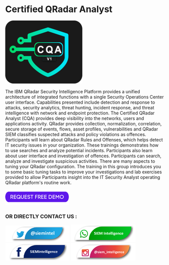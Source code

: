 # Certified QRadar Analyst

<img src="https://raw.githubusercontent.com/siemintelligence/siemintelligence/pics/BADGES/BADGE%20LOGO-02.png" alt="Certified QRadar Analyst" width="245" height="200">



The IBM QRadar Security Intelligence Platform provides a unified architecture of integrated functions with a single Security Operations Center user interface. Capabilities presented include detection and response to attacks, security analytics, threat hunting, incident response, and threat intelligence with network and endpoint protection.
The Certified QRadar Analyst (CQA) provides deep visibility into the networks, users and applications activity. QRadar provides collection, normalization, correlation, secure storage of events, flows, asset profiles, vulnerabilities and QRadar SIEM classifies suspected attacks and policy violations as offences.
Participants will learn about QRadar Rules and Offenses, which helps detect IT security issues in your organization. These trainings demonstrates how to use searches and analyze potential incidents. 
Participants also learn about user interface and investigation of offences. Participants can search, analyze and investigate suspicious activities.
There are many aspects to tuning your QRadar configuration. The training in this group introduces you to some basic tuning tasks to improve your investigations and lab exercises provided to allow Participants insight into the IT Security Analyst operating QRadar platform's routine work.


<a href="https://www.siemintelligence.com" rel="nofollow"><img src="https://raw.githubusercontent.com/siemintelligence/siemintelligence/main/images/REQUEST%20FREE%20DEMO.png" alt="Request a FREE Demo"  style="max-width:100%;"></a>

      
### OR DIRECTLY CONTACT US :

<a href="https://twitter.com/siemintel" rel="nofollow"><img src="https://raw.githubusercontent.com/siemintelligence/siemintelligence/main/images/twitter%20siem.png" alt="Follow us on Twitter"  style="max-width:100%;"></a>
<a href="https://wa.me/917737131337" rel="nofollow"><img src="https://raw.githubusercontent.com/siemintelligence/siemintelligence/main/images/whatsapp%20siem.png" alt="Text us on WhatsApp"  style="max-width:100%;"></a>
<a href="https://www.facebook.com/SIEMIntelligence/" rel="nofollow"><img src="https://raw.githubusercontent.com/siemintelligence/siemintelligence/main/images/facebook%20siem.png" alt="Follow us on Facebook"  style="max-width:100%;"></a>
<a href="https://www.instagram.com/siem_intelligence/" rel="nofollow"><img src="https://raw.githubusercontent.com/siemintelligence/siemintelligence/main/images/instagram%20siem.png" alt="Follow us on Instagram"  style="max-width:100%;"></a>